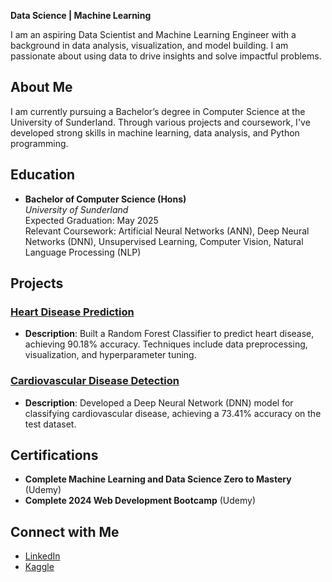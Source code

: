 

**Data Science | Machine Learning**

I am an aspiring Data Scientist and Machine Learning Engineer with a background in data analysis, visualization, and model building. I am passionate about using data to drive insights and solve impactful problems.

## About Me
I am currently pursuing a Bachelor’s degree in Computer Science at the University of Sunderland. Through various projects and coursework, I've developed strong skills in machine learning, data analysis, and Python programming.

## Education
- **Bachelor of Computer Science (Hons)**  
  *University of Sunderland*  
  Expected Graduation: May 2025  
  Relevant Coursework: Artificial Neural Networks (ANN), Deep Neural Networks (DNN), Unsupervised Learning, Computer Vision, Natural Language Processing (NLP)

## Projects
### [Heart Disease Prediction](https://www.kaggle.com/yourprojectlink)
- **Description**: Built a Random Forest Classifier to predict heart disease, achieving 90.18% accuracy. Techniques include data preprocessing, visualization, and hyperparameter tuning.

### [Cardiovascular Disease Detection](https://www.kaggle.com/code/phonemyatkyawthu/cardiovascular-disease-phone-myat-kyaw-thu)
- **Description**: Developed a Deep Neural Network (DNN) model for classifying cardiovascular disease, achieving a 73.41% accuracy on the test dataset.

## Certifications
- **Complete Machine Learning and Data Science Zero to Mastery** (Udemy)
- **Complete 2024 Web Development Bootcamp** (Udemy)

## Connect with Me
- [LinkedIn](https://www.linkedin.com/in/yourprofile)
- [Kaggle](https://www.kaggle.com/phonemyatkyawthu)
